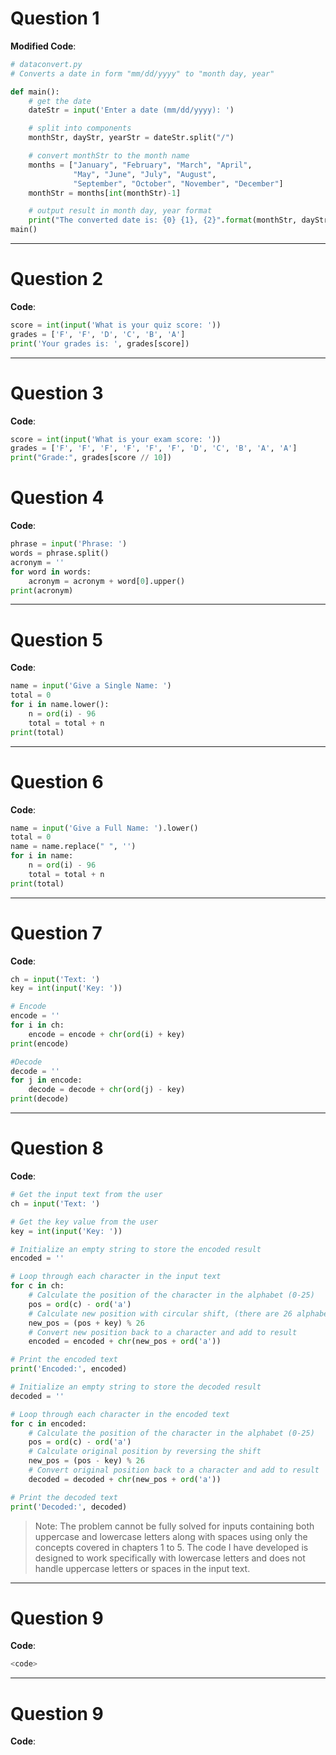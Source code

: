 # **Question 1**
**Modified Code**:
```python
# dataconvert.py
# Converts a date in form "mm/dd/yyyy" to "month day, year"

def main():
    # get the date
    dateStr = input('Enter a date (mm/dd/yyyy): ')

    # split into components
    monthStr, dayStr, yearStr = dateStr.split("/")

    # convert monthStr to the month name
    months = ["January", "February", "March", "April",
              "May", "June", "July", "August",
              "September", "October", "November", "December"]
    monthStr = months[int(monthStr)-1]

    # output result in month day, year format
    print("The converted date is: {0} {1}, {2}".format(monthStr, dayStr, yearStr))
main()
```

---

# **Question 2**
**Code**:
```python
score = int(input('What is your quiz score: '))
grades = ['F', 'F', 'D', 'C', 'B', 'A']
print('Your grades is: ', grades[score])
```

---

# **Question 3**
**Code**:
```python
score = int(input('What is your exam score: '))
grades = ['F', 'F', 'F', 'F', 'F', 'F', 'D', 'C', 'B', 'A', 'A']
print("Grade:", grades[score // 10])
```

# **Question 4**
**Code**:
```python
phrase = input('Phrase: ')
words = phrase.split()
acronym = ''
for word in words:
    acronym = acronym + word[0].upper()
print(acronym)
```

---

# **Question 5**
**Code**:
```python
name = input('Give a Single Name: ')
total = 0
for i in name.lower():
    n = ord(i) - 96
    total = total + n
print(total)
```

---

# **Question 6**
**Code**:
```python
name = input('Give a Full Name: ').lower()
total = 0
name = name.replace(" ", '')
for i in name:
    n = ord(i) - 96
    total = total + n
print(total)
```

---

# **Question 7**
**Code**:
```python
ch = input('Text: ')
key = int(input('Key: '))

# Encode
encode = ''
for i in ch:
    encode = encode + chr(ord(i) + key)
print(encode)

#Decode
decode = ''
for j in encode:
    decode = decode + chr(ord(j) - key)
print(decode)
```

---

# **Question 8**
**Code**:
```python
# Get the input text from the user
ch = input('Text: ')

# Get the key value from the user
key = int(input('Key: '))

# Initialize an empty string to store the encoded result
encoded = ''

# Loop through each character in the input text
for c in ch:
    # Calculate the position of the character in the alphabet (0-25)
    pos = ord(c) - ord('a')
    # Calculate new position with circular shift, (there are 26 alphabets thus % 26)
    new_pos = (pos + key) % 26
    # Convert new position back to a character and add to result
    encoded = encoded + chr(new_pos + ord('a'))

# Print the encoded text
print('Encoded:', encoded)

# Initialize an empty string to store the decoded result
decoded = ''

# Loop through each character in the encoded text
for c in encoded:
    # Calculate the position of the character in the alphabet (0-25)
    pos = ord(c) - ord('a')
    # Calculate original position by reversing the shift
    new_pos = (pos - key) % 26
    # Convert original position back to a character and add to result
    decoded = decoded + chr(new_pos + ord('a'))

# Print the decoded text
print('Decoded:', decoded)
```
> Note: The problem cannot be fully solved for inputs containing both uppercase and lowercase letters along with spaces using only the concepts covered in chapters 1 to 5. The code I have developed is designed to work specifically with lowercase letters and does not handle uppercase letters or spaces in the input text.

---

# **Question 9**
**Code**:
```python
<code>
```

---

# **Question 9**
**Code**:
```python
